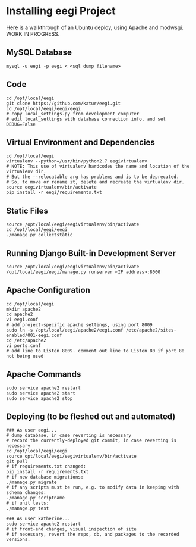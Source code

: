 Installing eegi Project
=======================
Here is a walkthrough of an Ubuntu deploy, using Apache
and modwsgi. WORK IN PROGRESS.


MySQL Database
--------------
```
mysql -u eegi -p eegi < <sql dump filename>
```

Code
----
```
cd /opt/local/eegi
git clone https://github.com/katur/eegi.git
cd /opt/local/eegi/eegi/eegi
# copy local_settings.py from development computer
# edit local_settings with database connection info, and set DEBUG=False
```

Virtual Environment and Dependencies
------------------------------------
```
cd /opt/local/eegi
virtualenv --python=/usr/bin/python2.7 eegivirtualenv
# NOTE: This use of virtualenv hardcodes the name and location of the virtualenv dir.
# But the --relocatable arg has problems and is to be deprecated.
# So, to move or rename it, delete and recreate the virtualenv dir.
source eegivirtualenv/bin/activate
pip install -r eegi/requirements.txt
```

Static Files
------------
```
source /opt/local/eegi/eegivirtualenv/bin/activate
cd /opt/local/eegi/eegi
./manage.py collectstatic
```

Running Django Built-in Development Server
------------------------------------------
```
source /opt/local/eegi/eegivirtualenv/bin/activate
/opt/local/eegi/eegi/manage.py runserver <IP address>:8000
```

Apache Configuration
--------------------
```
cd /opt/local/eegi
mkdir apache2
cd apache2
vi eegi.conf
# add project-specific apache settings, using port 8009
sudo ln -s /opt/local/eegi/apache2/eegi.conf /etc/apache2/sites-enabled/001-eegi.conf
cd /etc/apache2
vi ports.conf
# add line to Listen 8009. comment out line to Listen 80 if port 80 not being used
```

Apache Commands
---------------
```
sudo service apache2 restart
sudo service apache2 start
sudo service apache2 stop
```

Deploying (to be fleshed out and automated)
-------------------------------------------
```
### As user eegi...
# dump database, in case reverting is necessary
# record the currently-deployed git commit, in case reverting is necessary
cd /opt/local/eegi/eegi
source opt/local/eegi/eegivirtualenv/bin/activate
git pull
# if requirements.txt changed:
pip install -r requirements.txt
# if new database migrations:
./manage.py migrate
# if any scripts must be run, e.g. to modify data in keeping with schema changes:
./manage.py scriptname
# if unit tests:
./manage.py test

### As user katherine...
sudo service apache2 restart
# if front-end changes, visual inspection of site
# if necessary, revert the repo, db, and packages to the recorded versions.
```
